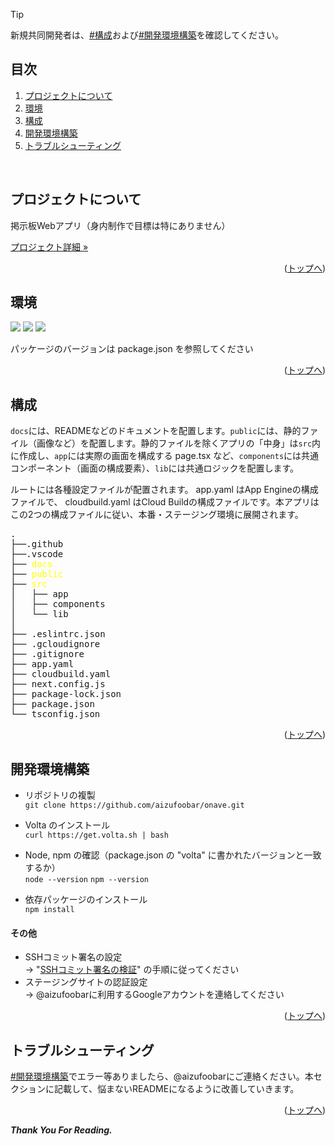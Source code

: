 <div id="top"></div>

> [!TIP]
> 新規共同開発者は、[#構成](#構成)および[#開発環境構築](#開発環境構築)を確認してください。

## 目次

1. [プロジェクトについて](#プロジェクトについて)
2. [環境](#環境)
3. [構成](#構成)
4. [開発環境構築](#開発環境構築)
5. [トラブルシューティング](#トラブルシューティング)

</br>

## プロジェクトについて

掲示板Webアプリ（身内制作で目標は特にありません）

<a href="https://github.com/aizufoobar/onave/wiki">プロジェクト詳細 »</a>

<p align="right">(<a href="#top">トップへ</a>)</p>


## 環境

<p>
  <img src="https://img.shields.io/badge/-Next.js-000000.svg?logo=next.js&style=for-the-badge">
  <img src="https://img.shields.io/badge/-Typescript-black.svg?logo=typescript&style=for-the-badge">
  <img src="https://img.shields.io/badge/-App%20Engine-000000.svg?logo=google-cloud&style=for-the-badge">
</p>

パッケージのバージョンは package.json を参照してください

<p align="right">(<a href="#top">トップへ</a>)</p>


## 構成

`docs`には、READMEなどのドキュメントを配置します。`public`には、静的ファイル（画像など）を配置します。静的ファイルを除くアプリの「中身」は`src`内に作成し、`app`には実際の画面を構成する page.tsx など、`components`には共通コンポーネント（画面の構成要素）、`lib`には共通ロジックを配置します。

ルートには各種設定ファイルが配置されます。 app.yaml はApp Engineの構成ファイルで、 cloudbuild.yaml はCloud Buildの構成ファイルです。本アプリはこの2つの構成ファイルに従い、本番・ステージング環境に展開されます。

<!-- tree -a -I ".git|.next|node_modules|next-env.d.ts" -L 2 --dirsfirst -->
<pre>
.
├──.github
├──.vscode
├── <span style="color: yellow;">docs</span>
├── <span style="color: yellow;">public</span>
├── <span style="color: yellow;">src</span>
│   ├── app
│   ├── components
│   └── lib
│
├── .eslintrc.json
├── .gcloudignore
├── .gitignore
├── app.yaml
├── cloudbuild.yaml
├── next.config.js
├── package-lock.json
├── package.json
└── tsconfig.json
</pre>

<p align="right">(<a href="#top">トップへ</a>)</p>


## 開発環境構築

- リポジトリの複製  
`git clone https://github.com/aizufoobar/onave.git`

- Volta のインストール  
`curl https://get.volta.sh | bash`  

- Node, npm の確認（package.json の "volta" に書かれたバージョンと一致するか）  
`node --version`
`npm --version`

- 依存パッケージのインストール  
`npm install`

#### その他

- SSHコミット署名の設定  
-> "[SSHコミット署名の検証](https://docs.github.com/ja/enterprise-cloud@latest/authentication/managing-commit-signature-verification/about-commit-signature-verification)" の手順に従ってください
- ステージングサイトの認証設定  
-> @aizufoobarに利用するGoogleアカウントを連絡してください

<p align="right">(<a href="#top">トップへ</a>)</p>


## トラブルシューティング

[#開発環境構築](#開発環境構築)でエラー等ありましたら、@aizufoobarにご連絡ください。本セクションに記載して、悩まないREADMEになるように改善していきます。

<p align="right">(<a href="#top">トップへ</a>)</p>


***Thank You For Reading.***